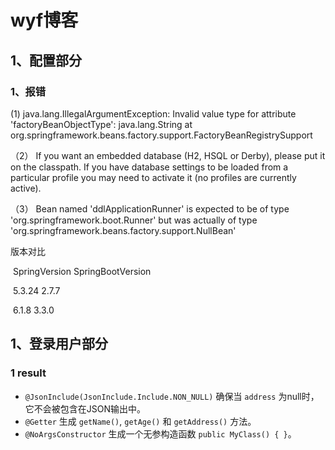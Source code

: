 # wyf博客

## 1、配置部分

### 1、报错

(1)	java.lang.IllegalArgumentException: Invalid value type for attribute 'factoryBeanObjectType': java.lang.String 	at org.springframework.beans.factory.support.FactoryBeanRegistrySupport

（2）	If you want an embedded database (H2, HSQL or Derby), please put it on the classpath. 	If you have database settings to be loaded from a particular profile you may need to activate it (no profiles are currently active).

（3） Bean named 'ddlApplicationRunner' is expected to be of type 'org.springframework.boot.Runner' but was actually of type 'org.springframework.beans.factory.support.NullBean'



版本对比

​		 SpringVersion				 	SpringBootVersion

​		5.3.24									2.7.7

​		6.1.8										3.3.0

## 1、登录用户部分

### 1    result

- `@JsonInclude(JsonInclude.Include.NON_NULL)` 确保当 `address` 为null时，它不会被包含在JSON输出中。
- `@Getter` 生成 `getName()`, `getAge()` 和 `getAddress()` 方法。
- `@NoArgsConstructor` 生成一个无参构造函数 `public MyClass() { }`。
